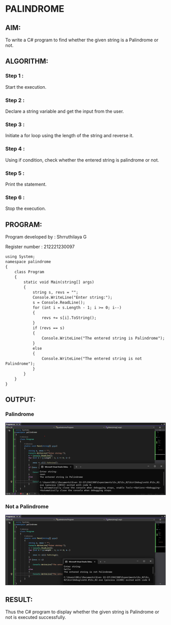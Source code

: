 # PALINDROME


## AIM:
To write a C# program to find whether the given string is a Palindrome or not.
## ALGORITHM:
### Step 1 :
Start the execution.
### Step 2 :
Declare a string variable and get the input from the user.
### Step 3 :
Initiate a for loop using the length of the string and reverse it.
### Step 4 :
Using if condition, check whether the entered string is palindrome or not.
### Step 5 :
Print the statement.
### Step 6 :
Stop the execution.
## PROGRAM:
Program developed by : Shrruthilaya G

Register number : 212221230097
```
using System;
namespace palindrome
{
    class Program
    {
        static void Main(string[] args)
        {
            string s, revs = "";
            Console.WriteLine("Enter string:");
            s = Console.ReadLine();
            for (int i = s.Length - 1; i >= 0; i--)
            {
                revs += s[i].ToString();
            }
            if (revs == s)
            {
                Console.WriteLine("The entered string is Palindrome");
            }
            else
            {
                Console.WriteLine("The entered string is not Palindrome");
            }
        }
    }
}
```
## OUTPUT:
### Palindrome
![](output1.png)
### Not a Palindrome
![](output2.png)

## RESULT:
Thus the C# program to display whether the given string is Palindrome or not is executed successfully.
